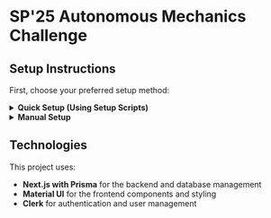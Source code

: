 # SP'25 Autonomous Mechanics Challenge

## Setup Instructions

First, choose your preferred setup method:

<details>
<summary><b>Quick Setup (Using Setup Scripts)</b></summary>

Choose your operating system:
First, choose your preferred setup method:

<details>
<summary><b>Quick Setup (Using Setup Scripts)</b></summary>

Choose your operating system:

<details>
<summary><b>Windows</b></summary>
<summary><b>Windows</b></summary>

1. **Clone the repository**
   ```bash
   git clone git@github.com:BU-Spark/se-bu-eng-3d-printing-robot.git dev
   git clone git@github.com:BU-Spark/se-bu-eng-3d-printing-robot.git dev
   cd se-bu-eng-3d-printing-robot
   ```

2. **Run the setup script**
2. **Run the setup script**
   ```bash
   bash.bat
   bash.bat
   ```
   
   This script will:
   - Create and activate a Python virtual environment
   - Install all dependencies
   - Optionally start the development server

3. **Access the application**
   - Open your browser and go to [http://localhost:3000](http://localhost:3000)
</details>
   
   This script will:
   - Create and activate a Python virtual environment
   - Install all dependencies
   - Optionally start the development server

3. **Access the application**
   - Open your browser and go to [http://localhost:3000](http://localhost:3000)
</details>

<details>
<summary><b>Mac/Linux</b></summary>

1. **Clone the repository**
   ```bash
   git clone git@github.com:BU-Spark/se-bu-eng-3d-printing-robot.git dev
   cd se-bu-eng-3d-printing-robot
   ```

2. **Run the setup script**
<details>
<summary><b>Mac/Linux</b></summary>

1. **Clone the repository**
   ```bash
   git clone git@github.com:BU-Spark/se-bu-eng-3d-printing-robot.git dev
   cd se-bu-eng-3d-printing-robot
   ```

2. **Run the setup script**
   
   Make the script executable:
   ```bash
   chmod +x bash
   ```

   Run the script:
   ```bash
   ./bash
   ```
   
   This script will:
   - Create and activate a Python virtual environment
   - Create and activate a Python virtual environment
   - Install all dependencies
   - Optionally start the development server
   - Optionally start the development server

3. **Access the application**
3. **Access the application**
   - Open your browser and go to [http://localhost:3000](http://localhost:3000)
</details>
</details>
</details>

<details>
<summary><b>Manual Setup</b></summary>

Choose your operating system:

<details>
<summary><b>Windows</b></summary>

1. **Clone the repository**
Choose your operating system:

<details>
<summary><b>Windows</b></summary>

1. **Clone the repository**
   ```bash
   git clone git@github.com:BU-Spark/se-bu-eng-3d-printing-robot.git dev
   git clone git@github.com:BU-Spark/se-bu-eng-3d-printing-robot.git dev
   cd se-bu-eng-3d-printing-robot
   ```

2. **Create Virtual Environment**
2. **Create Virtual Environment**
   ```bash
   python -m venv venv
   ```

3. **Activate Virtual Environment**

3. **Activate Virtual Environment**
   ```bash
   venv\Scripts\activate
   ```

4. **Install dependencies**
   ```bash
   npm install
   ```

5. **Configure environment variables**
   - Look at the `.env.example` file in the project
   - Create a new file named `.env` based on the example
   - Fill in the required environment variables

6. **Start the development server**
   ```bash
   npm run dev
   ```

7. **Access the application**
   - Open your browser and go to [http://localhost:3000](http://localhost:3000)

8. **When finished, deactivate the virtual environment**

4. **Install dependencies**
   ```bash
   npm install
   ```

5. **Configure environment variables**
   - Look at the `.env.example` file in the project
   - Create a new file named `.env` based on the example
   - Fill in the required environment variables

6. **Start the development server**
   ```bash
   npm run dev
   ```

7. **Access the application**
   - Open your browser and go to [http://localhost:3000](http://localhost:3000)

8. **When finished, deactivate the virtual environment**
   ```bash
   deactivate
   ```
</details>
</details>

<details>
<summary><b>Mac/Linux</b></summary>

1. **Clone the repository**
   ```bash
   git clone git@github.com:BU-Spark/se-bu-eng-3d-printing-robot.git dev
   cd se-bu-eng-3d-printing-robot
   ```

2. **Create Virtual Environment**
<details>
<summary><b>Mac/Linux</b></summary>

1. **Clone the repository**
   ```bash
   git clone git@github.com:BU-Spark/se-bu-eng-3d-printing-robot.git dev
   cd se-bu-eng-3d-printing-robot
   ```

2. **Create Virtual Environment**
   ```bash
   python3 -m venv venv
   ```

3. **Activate Virtual Environment**

3. **Activate Virtual Environment**
   ```bash
   source venv/bin/activate
   ```

4. **Install dependencies**
   ```bash
   npm install
   ```

5. **Configure environment variables**
   - Look at the `.env.example` file in the project
   - Create a new file named `.env` based on the example
   - Fill in the required environment variables

6. **Start the development server**
   ```bash
   npm run dev
   ```

7. **Access the application**
   - Open your browser and go to [http://localhost:3000](http://localhost:3000)

8. **When finished, deactivate the virtual environment**
   ```bash
   deactivate
   ```
</details>

8. **When finished, deactivate the virtual environment**
   ```bash
   deactivate
   ```
</details>
</details>

## Technologies

This project uses:
- **Next.js with Prisma** for the backend and database management
- **Material UI** for the frontend components and styling
- **Clerk** for authentication and user management
